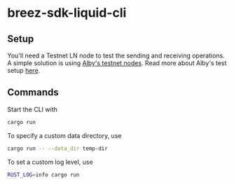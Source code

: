 # breez-sdk-liquid-cli

## Setup

You'll need a Testnet LN node to test the sending and receiving operations. A simple solution is using [Alby's testnet nodes](https://thunderhub.regtest.getalby.com). Read more about Alby's test setup [here](https://github.com/getAlby/lightning-browser-extension/wiki/Test-setup).

## Commands

Start the CLI with

```bash
cargo run
```

To specify a custom data directory, use

```bash
cargo run -- --data_dir temp-dir
```

To set a custom log level, use

```bash
RUST_LOG=info cargo run
```

